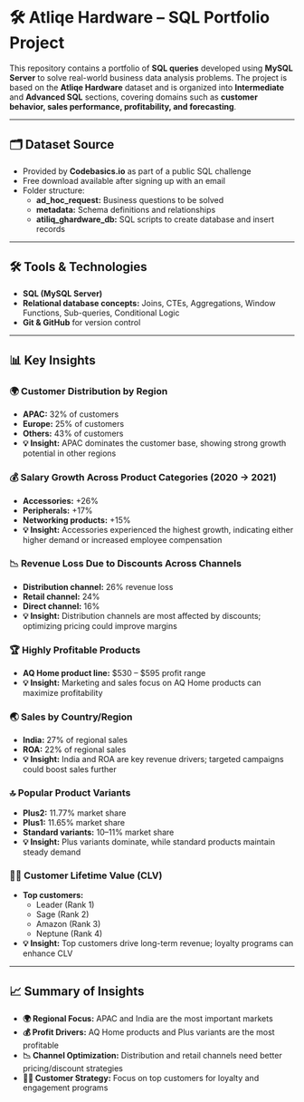 # 🛠 Atliqe Hardware – SQL Portfolio Project

This repository contains a portfolio of **SQL queries** developed using **MySQL Server** to solve real-world business data analysis problems. The project is based on the **Atliqe Hardware** dataset and is organized into **Intermediate** and **Advanced SQL** sections, covering domains such as **customer behavior, sales performance, profitability, and forecasting**.  

---

## 🗂 Dataset Source
- Provided by **Codebasics.io** as part of a public SQL challenge  
- Free download available after signing up with an email  
- Folder structure:
  - **ad_hoc_request:** Business questions to be solved  
  - **metadata:** Schema definitions and relationships  
  - **atiliq_ghardware_db:** SQL scripts to create database and insert records  

---

## 🛠 Tools & Technologies
- **SQL (MySQL Server)**  
- **Relational database concepts:** Joins, CTEs, Aggregations, Window Functions, Sub-queries, Conditional Logic  
- **Git & GitHub** for version control  

---

## 📊 Key Insights

### 🌍 Customer Distribution by Region
- **APAC:** 32% of customers  
- **Europe:** 25% of customers  
- **Others:** 43% of customers  
- **💡 Insight:** APAC dominates the customer base, showing strong growth potential in other regions  

### 💰 Salary Growth Across Product Categories (2020 → 2021)
- **Accessories:** +26%  
- **Peripherals:** +17%  
- **Networking products:** +15%  
- **💡 Insight:** Accessories experienced the highest growth, indicating either higher demand or increased employee compensation  

### 📉 Revenue Loss Due to Discounts Across Channels
- **Distribution channel:** 26% revenue loss  
- **Retail channel:** 24%  
- **Direct channel:** 16%  
- **💡 Insight:** Distribution channels are most affected by discounts; optimizing pricing could improve margins  

### 🏆 Highly Profitable Products
- **AQ Home product line:** $530 – $595 profit range  
- **💡 Insight:** Marketing and sales focus on AQ Home products can maximize profitability  

### 🌏 Sales by Country/Region
- **India:** 27% of regional sales  
- **ROA:** 22% of regional sales  
- **💡 Insight:** India and ROA are key revenue drivers; targeted campaigns could boost sales further  

### 🔝 Popular Product Variants
- **Plus2:** 11.77% market share  
- **Plus1:** 11.65% market share  
- **Standard variants:** 10–11% market share  
- **💡 Insight:** Plus variants dominate, while standard products maintain steady demand  

### 🧑‍💼 Customer Lifetime Value (CLV)
- **Top customers:**
  - Leader (Rank 1)  
  - Sage (Rank 2)  
  - Amazon (Rank 3)  
  - Neptune (Rank 4)  
- **💡 Insight:** Top customers drive long-term revenue; loyalty programs can enhance CLV  

---

## 📈 Summary of Insights
- **🌍 Regional Focus:** APAC and India are the most important markets  
- **💰 Profit Drivers:** AQ Home products and Plus variants are the most profitable  
- **📉 Channel Optimization:** Distribution and retail channels need better pricing/discount strategies  
- **🧑‍💼 Customer Strategy:** Focus on top customers for loyalty and engagement programs  

